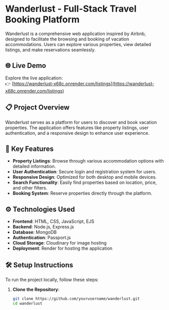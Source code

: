# Wanderlust - Full-Stack Travel Booking Platform

Wanderlust is a comprehensive web application inspired by Airbnb, designed to facilitate the browsing and booking of vacation accommodations. Users can explore various properties, view detailed listings, and make reservations seamlessly.

## 🌐 Live Demo

Explore the live application:  
👉 [https://wanderlust-x68c.onrender.com/listings](https://wanderlust-x68c.onrender.com/listings)

## 📋 Project Overview

Wanderlust serves as a platform for users to discover and book vacation properties. The application offers features like property listings, user authentication, and a responsive design to enhance user experience.

## 🔑 Key Features

- **Property Listings**: Browse through various accommodation options with detailed information.
- **User Authentication**: Secure login and registration system for users.
- **Responsive Design**: Optimized for both desktop and mobile devices.
- **Search Functionality**: Easily find properties based on location, price, and other filters.
- **Booking System**: Reserve properties directly through the platform.

## ⚙️ Technologies Used

- **Frontend**: HTML, CSS, JavaScript, EJS
- **Backend**: Node.js, Express.js
- **Database**: MongoDB
- **Authentication**: Passport.js
- **Cloud Storage**: Cloudinary for image hosting
- **Deployment**: Render for hosting the application

## 🛠️ Setup Instructions

To run the project locally, follow these steps:

1. **Clone the Repository**:

   ```bash
   git clone https://github.com/yourusername/wanderlust.git
   cd wanderlust

